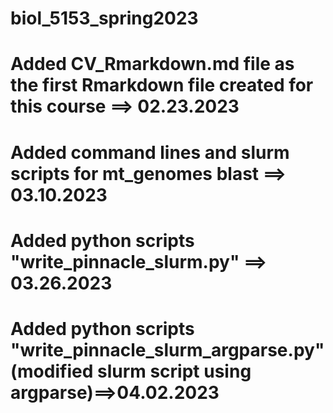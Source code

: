 # biol_5153_spring2023
# Added CV_Rmarkdown.md file as the first Rmarkdown file created for this course ==> 02.23.2023
# Added command lines and slurm scripts for mt_genomes blast ==> 03.10.2023
# Added python scripts "write_pinnacle_slurm.py" ==> 03.26.2023 
# Added python scripts "write_pinnacle_slurm_argparse.py" (modified slurm script using argparse)==>04.02.2023
